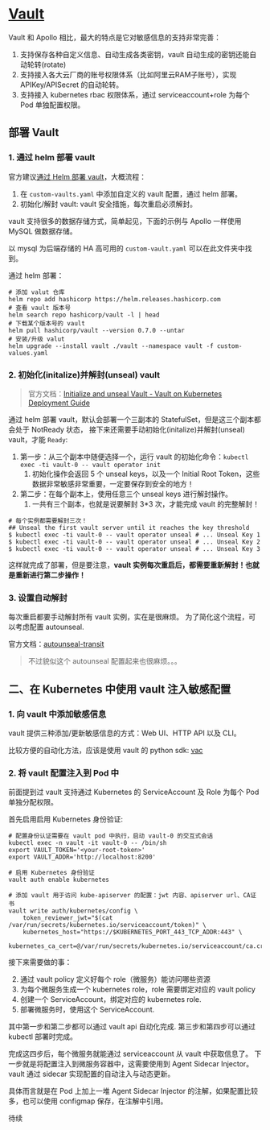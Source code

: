 # [Vault](https://github.com/hashicorp/vault)

Vault 和 Apollo 相比，最大的特点是它对敏感信息的支持非常完善：

1. 支持保存各种自定义信息、自动生成各类密钥，vault 自动生成的密钥还能自动轮转(rotate)
2. 支持接入各大云厂商的账号权限体系（比如阿里云RAM子账号），实现 APIKey/APISecret 的自动轮转。
3. 支持接入 kubernetes rbac 权限体系，通过 serviceaccount+role 为每个 Pod 单独配置权限。

## 部署 Vault

### 1. 通过 helm 部署 vault 

官方建议[通过 Helm 部署 vault](https://www.vaultproject.io/docs/platform/k8s/helm/run)，大概流程：

1. 在 `custom-vaults.yaml` 中添加自定义的 vault 配置，通过 helm 部署。
2. 初始化/解封 vault: vault 安全措施，每次重启必须解封。

vault 支持很多的数据存储方式，简单起见，下面的示例与 Apollo 一样使用 MySQL 做数据存储。

以 mysql 为后端存储的 HA 高可用的 `custom-vault.yaml` 可以在此文件夹中找到。

通过 helm 部署：

```
# 添加 valut 仓库
helm repo add hashicorp https://helm.releases.hashicorp.com
# 查看 vault 版本号
helm search repo hashicorp/vault -l | head
# 下载某个版本号的 vault
helm pull hashicorp/vault --version 0.7.0 --untar
# 安装/升级 valut
helm upgrade --install vault ./vault --namespace vault -f custom-values.yaml
```

### 2. 初始化(initalize)并解封(unseal) vault

>官方文档：[Initialize and unseal Vault - Vault on Kubernetes Deployment Guide](https://learn.hashicorp.com/tutorials/vault/kubernetes-raft-deployment-guide?in=vault/kubernetes#install-vault)

通过 helm 部署 vault，默认会部署一个三副本的 StatefulSet，但是这三个副本都会处于 NotReady 状态，
接下来还需要手动初始化(initalize)并解封(unseal) vault，才能 `Ready`:

1. 第一步：从三个副本中随便选择一个，运行 vault 的初始化命令：`kubectl exec -ti vault-0 -- vault operator init`
   1. 初始化操作会返回 5 个 unseal keys，以及一个 Initial Root Token，这些数据非常敏感非常重要，一定要保存到安全的地方！
2. 第二步：在每个副本上，使用任意三个 unseal keys 进行解封操作。
   1. 一共有三个副本，也就是说要解封 3*3 次，才能完成 vault 的完整解封！

```shell
# 每个实例都需要解封三次！
## Unseal the first vault server until it reaches the key threshold
$ kubectl exec -ti vault-0 -- vault operator unseal # ... Unseal Key 1
$ kubectl exec -ti vault-0 -- vault operator unseal # ... Unseal Key 2
$ kubectl exec -ti vault-0 -- vault operator unseal # ... Unseal Key 3
```

这样就完成了部署，但是要注意，**vault 实例每次重启后，都需要重新解封！也就是重新进行第二步操作！**

### 3. 设置自动解封

每次重启都要手动解封所有 vault 实例，实在是很麻烦。
为了简化这个流程，可以考虑配置 autounseal.

官方文档：[autounseal-transit](https://learn.hashicorp.com/tutorials/vault/autounseal-transit)

>不过貌似这个 autounseal 配置起来也很麻烦。。。

## 二、在 Kubernetes 中使用 vault 注入敏感配置

### 1. 向 vault 中添加敏感信息

vault 提供三种添加/更新敏感信息的方式：Web UI、HTTP API 以及 CLI。

比较方便的自动化方法，应该是使用 vault 的 python sdk: [vac](https://github.com/hvac/hvac)

### 2. 将 vault 配置注入到 Pod 中

前面提到过 vault 支持通过 Kubernetes 的 ServiceAccount 及 Role 为每个 Pod 单独分配权限。

首先启用启用 Kubernetes 身份验证:

```shell
# 配置身份认证需要在 vault pod 中执行，启动 vault-0 的交互式会话
kubectl exec -n vault -it vault-0 -- /bin/sh
export VAULT_TOKEN='<your-root-token>'
export VAULT_ADDR='http://localhost:8200'
 
# 启用 Kubernetes 身份验证
vault auth enable kubernetes
 
# 添加 vault 用于访问 kube-apiserver 的配置：jwt 内容、apiserver url、CA证书
vault write auth/kubernetes/config \
    token_reviewer_jwt="$(cat /var/run/secrets/kubernetes.io/serviceaccount/token)" \
    kubernetes_host="https://$KUBERNETES_PORT_443_TCP_ADDR:443" \
    kubernetes_ca_cert=@/var/run/secrets/kubernetes.io/serviceaccount/ca.crt
```

接下来需要做的事：

2. 通过 vault policy 定义好每个 role（微服务）能访问哪些资源
1. 为每个微服务生成一个 kubernetes role，role 需要绑定对应的 vault policy
3. 创建一个 ServiceAccount，绑定对应的 kubernetes role.
4. 部署微服务时，使用这个 ServiceAccount.

其中第一步和第二步都可以通过 vault api 自动化完成.
第三步和第四步可以通过 kubectl 部署时完成。

完成这四步后，每个微服务就能通过 serviceaccount 从 vault 中获取信息了。
下一步就是将配置注入到微服务容器中，这需要使用到 Agent Sidecar Injector。
vault 通过 sidecar 实现配置的自动注入与动态更新。

具体而言就是在 Pod 上加上一堆 Agent Sidecar Injector 的注解，如果配置比较多，也可以使用 configmap 保存，在注解中引用。

待续
